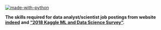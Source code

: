 [![made-with-python](https://img.shields.io/badge/Made%20with-Python-1f425f.svg)](https://www.python.org/)

**The skills required for data analyst/scientist job postings from website [indeed](http://www.indeed.com) and [“2018 Kaggle ML and Data Science Survey”](http://www.kaggle.com/kaggle/kaggle-survey-2018).**
